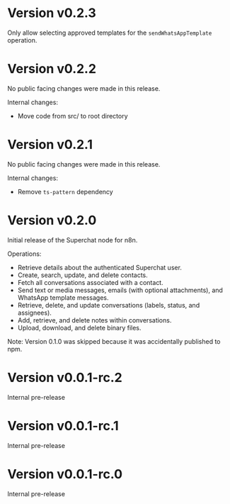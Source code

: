 # Version v0.2.3

Only allow selecting approved templates for the `sendWhatsAppTemplate` operation.

# Version v0.2.2

No public facing changes were made in this release.

Internal changes:

- Move code from src/ to root directory

# Version v0.2.1

No public facing changes were made in this release.

Internal changes:

- Remove `ts-pattern` dependency

# Version v0.2.0

Initial release of the Superchat node for n8n.

Operations:

- Retrieve details about the authenticated Superchat user.
- Create, search, update, and delete contacts.
- Fetch all conversations associated with a contact.
- Send text or media messages, emails (with optional attachments), and WhatsApp template messages.
- Retrieve, delete, and update conversations (labels, status, and assignees).
- Add, retrieve, and delete notes within conversations.
- Upload, download, and delete binary files.

Note: Version 0.1.0 was skipped because it was accidentally published to npm.

# Version v0.0.1-rc.2

Internal pre-release

# Version v0.0.1-rc.1

Internal pre-release

# Version v0.0.1-rc.0

Internal pre-release
